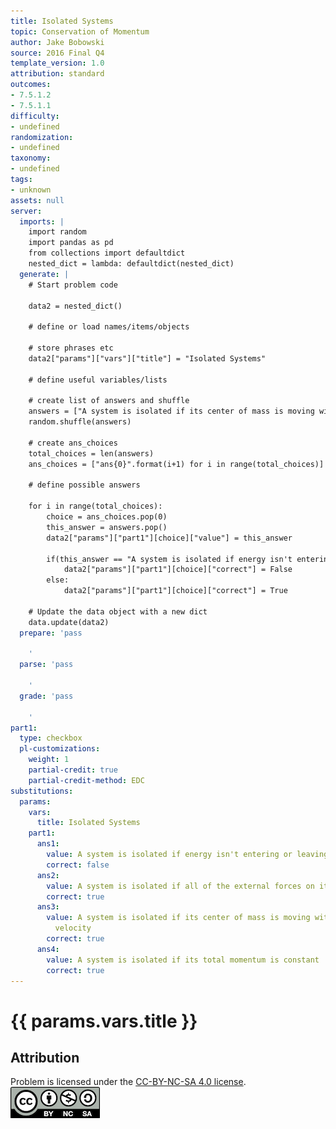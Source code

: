 ```yaml
---
title: Isolated Systems
topic: Conservation of Momentum
author: Jake Bobowski
source: 2016 Final Q4
template_version: 1.0
attribution: standard
outcomes:
- 7.5.1.2
- 7.5.1.1
difficulty:
- undefined
randomization:
- undefined
taxonomy:
- undefined
tags:
- unknown
assets: null
server:
  imports: |
    import random
    import pandas as pd
    from collections import defaultdict
    nested_dict = lambda: defaultdict(nested_dict)
  generate: |
    # Start problem code

    data2 = nested_dict()

    # define or load names/items/objects

    # store phrases etc
    data2["params"]["vars"]["title"] = "Isolated Systems"

    # define useful variables/lists

    # create list of answers and shuffle
    answers = ["A system is isolated if its center of mass is moving with constant velocity", "A system is isolated if energy isn't entering or leaving the system", "A system is isolated if all of the external forces on it are balanced", "A system is isolated if its total momentum is constant"]
    random.shuffle(answers)

    # create ans_choices
    total_choices = len(answers)
    ans_choices = ["ans{0}".format(i+1) for i in range(total_choices)]

    # define possible answers

    for i in range(total_choices):
        choice = ans_choices.pop(0)
        this_answer = answers.pop()
        data2["params"]["part1"][choice]["value"] = this_answer

        if(this_answer == "A system is isolated if energy isn't entering or leaving the system"):
            data2["params"]["part1"][choice]["correct"] = False
        else:
            data2["params"]["part1"][choice]["correct"] = True

    # Update the data object with a new dict
    data.update(data2)
  prepare: 'pass

    '
  parse: 'pass

    '
  grade: 'pass

    '
part1:
  type: checkbox
  pl-customizations:
    weight: 1
    partial-credit: true
    partial-credit-method: EDC
substitutions:
  params:
    vars:
      title: Isolated Systems
    part1:
      ans1:
        value: A system is isolated if energy isn't entering or leaving the system
        correct: false
      ans2:
        value: A system is isolated if all of the external forces on it are balanced
        correct: true
      ans3:
        value: A system is isolated if its center of mass is moving with constant
          velocity
        correct: true
      ans4:
        value: A system is isolated if its total momentum is constant
        correct: true
---
```

# {{ params.vars.title }}

## Attribution

Problem is licensed under the [CC-BY-NC-SA 4.0 license](https://creativecommons.org/licenses/by-nc-sa/4.0/).
![The Creative Commons 4.0 license requiring attribution-BY, non-commercial-NC, and share-alike-SA license.](https://raw.githubusercontent.com/firasm/bits/master/by-nc-sa.png)